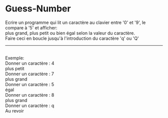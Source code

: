 # Guess-Number

Ecrire un programme qui lit un caractère au clavier entre '0' et '9', le compare à '5' et afficher:
<br>plus grand, plus petit ou bien égal selon la valeur du caractère. 
<br>Faire ceci en boucle jusqu'à l'introduction du caractère 'q' ou 'Q'
<hr>
<br>Exemple:
<br>Donner un caractère : 4
<br>plus petit
<br>Donner un caractère : 7
<br>plus grand
<br>Donner un caractère : 5
<br>égal
<br>Donner un caractère : 8
<br>plus grand
<br>Donner un caractère : q
<br>Au revoir
